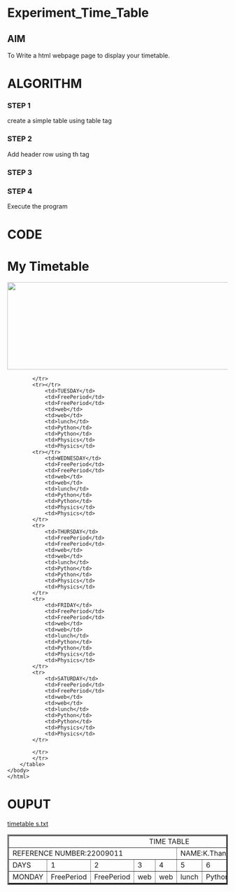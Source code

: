 # Experiment_Time_Table

## AIM
To Write a html webpage page to display your timetable.

# ALGORITHM
### STEP 1
create a simple table using table tag
### STEP 2
Add header row using th tag
### STEP 3

### STEP 4
Execute the program

# CODE


<!DOCTYPE html>
<html lang="en">
    <head>
        <title>My Timetable</title>
    </head>
    <body>
        <h1>My Timetable</h1>
        <img src="/static/image/sec1.jpg" height="200" width ="600">
        <table border="3">
            <tr>
                <td align="center" colspan="10">TIME TABLE</td>
            <tr>
                <td colspan="5">REFERENCE NUMBER:22009011</td>
                <td colspan="5">NAME:K.Thanjiyappan</td>
                <td colspan="5"></td>
            </tr>    
                <td>DAYS</td>
                <td>1</td>
                <td>2</td>
                <td>3</td>
                <td>4</td>
                <td>5</td>
                <td>6</td>
                <td>7</td>
                <td>8</td>
                <td>9</td>
            <tr>
                <td>MONDAY</td>
                <td>FreePeriod</td>
                <td>FreePeriod</td>
                <td>web</td>
                <td>web</td>
                <td>lunch</td>
                <td>Python</td>
                <td>Python</td>
                <td>Physics</td>
                <td>Physics</td>

            </tr>
            <tr></tr>
                <td>TUESDAY</td>
                <td>FreePeriod</td>
                <td>FreePeriod</td>
                <td>web</td>
                <td>web</td>
                <td>lunch</td>
                <td>Python</td>
                <td>Python</td>
                <td>Physics</td>
                <td>Physics</td>
            <tr></tr>
                <td>WEDNESDAY</td>
                <td>FreePeriod</td>
                <td>FreePeriod</td>
                <td>web</td>
                <td>web</td>
                <td>lunch</td>
                <td>Python</td>
                <td>Python</td>
                <td>Physics</td>
                <td>Physics</td>
            </tr>
            <tr>
                <td>THURSDAY</td>
                <td>FreePeriod</td>
                <td>FreePeriod</td>
                <td>web</td>
                <td>web</td>
                <td>lunch</td>
                <td>Python</td>
                <td>Python</td>
                <td>Physics</td>
                <td>Physics</td>
            </tr>
            <tr>
                <td>FRIDAY</td>
                <td>FreePeriod</td>
                <td>FreePeriod</td>
                <td>web</td>
                <td>web</td>
                <td>lunch</td>
                <td>Python</td>
                <td>Python</td>
                <td>Physics</td>
                <td>Physics</td>
            </tr>    
            <tr>
                <td>SATURDAY</td>
                <td>FreePeriod</td>
                <td>FreePeriod</td>
                <td>web</td>
                <td>web</td>
                <td>lunch</td>
                <td>Python</td>
                <td>Python</td>
                <td>Physics</td>
                <td>Physics</td>
            </tr>
                
            </tr>    
            </tr>
        </table>
    </body>
    </html>
# OUPUT
[timetable s.txt](https://github.com/22009011/timetable/files/10474775/timetable.s.txt)

